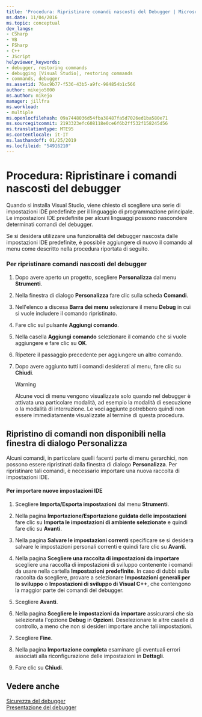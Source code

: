 ```yaml
---
title: 'Procedura: Ripristinare comandi nascosti del Debugger | Microsoft Docs'
ms.date: 11/04/2016
ms.topic: conceptual
dev_langs:
- CSharp
- VB
- FSharp
- C++
- JScript
helpviewer_keywords:
- debugger, restoring commands
- debugging [Visual Studio], restoring commands
- commands, debugger
ms.assetid: 76ac9b77-f536-43b5-a9fc-984854b1c566
author: mikejo5000
ms.author: mikejo
manager: jillfra
ms.workload:
- multiple
ms.openlocfilehash: 09a7448036d54fba38487fa5d7026ed1ba580e71
ms.sourcegitcommit: 2193323efc608118e0ce6f6b2ff532f158245d56
ms.translationtype: MTE95
ms.contentlocale: it-IT
ms.lasthandoff: 01/25/2019
ms.locfileid: "54916210"
---
```

# <a name="how-to-restore-hidden-debugger-commands"></a>Procedura: Ripristinare i comandi nascosti del debugger
Quando si installa Visual Studio, viene chiesto di scegliere una serie di impostazioni IDE predefinite per il linguaggio di programmazione principale. Le impostazioni IDE predefinite per alcuni linguaggi possono nascondere determinati comandi del debugger.  
  
 Se si desidera utilizzare una funzionalità del debugger nascosta dalle impostazioni IDE predefinite, è possibile aggiungere di nuovo il comando al menu come descritto nella procedura riportata di seguito.  
  
### <a name="to-restore-hidden-debugger-commands"></a>Per ripristinare comandi nascosti del debugger  
  
1.  Dopo avere aperto un progetto, scegliere **Personalizza** dal menu **Strumenti**.  
  
2.  Nella finestra di dialogo **Personalizza** fare clic sulla scheda **Comandi**.  
  
3.  Nell'elenco a discesa **Barra dei menu** selezionare il menu **Debug** in cui si vuole includere il comando ripristinato.  
  
4.  Fare clic sul pulsante **Aggiungi comando**.  
  
5.  Nella casella **Aggiungi comando** selezionare il comando che si vuole aggiungere e fare clic su **OK**.  
  
6.  Ripetere il passaggio precedente per aggiungere un altro comando.  
  
7.  Dopo avere aggiunto tutti i comandi desiderati al menu, fare clic su **Chiudi**.  
  
    > [!WARNING]
    >  Alcune voci di menu vengono visualizzate solo quando nel debugger è attivata una particolare modalità, ad esempio la modalità di esecuzione o la modalità di interruzione. Le voci aggiunte potrebbero quindi non essere immediatamente visualizzate al termine di questa procedura.  
  
## <a name="restoring-commands-not-available-from-the-customize-dialog-box"></a>Ripristino di comandi non disponibili nella finestra di dialogo Personalizza  
 Alcuni comandi, in particolare quelli facenti parte di menu gerarchici, non possono essere ripristinati dalla finestra di dialogo **Personalizza**. Per ripristinare tali comandi, è necessario importare una nuova raccolta di impostazioni IDE.  
  
#### <a name="to-import-new-ide-settings"></a>Per importare nuove impostazioni IDE  
  
1.  Scegliere **Importa/Esporta impostazioni** dal menu **Strumenti**.  
  
2.  Nella pagina **Importazione/Esportazione guidata delle impostazioni** fare clic su **Importa le impostazioni di ambiente selezionate** e quindi fare clic su **Avanti**.  
  
3.  Nella pagina **Salvare le impostazioni correnti** specificare se si desidera salvare le impostazioni personali correnti e quindi fare clic su **Avanti**.  
  
4.  Nella pagina **Scegliere una raccolta di impostazioni da importare** scegliere una raccolta di impostazioni di sviluppo contenente i comandi da usare nella cartella **Impostazioni predefinite**. In caso di dubbi sulla raccolta da scegliere, provare a selezionare **Impostazioni generali per lo sviluppo** o **Impostazioni di sviluppo di Visual C++**, che contengono la maggior parte dei comandi del debugger.  
  
5.  Scegliere **Avanti**.  
  
6.  Nella pagina **Scegliere le impostazioni da importare** assicurarsi che sia selezionata l'opzione **Debug** in **Opzioni**. Deselezionare le altre caselle di controllo, a meno che non si desideri importare anche tali impostazioni.  
  
7.  Scegliere **Fine**.  
  
8.  Nella pagina **Importazione completa** esaminare gli eventuali errori associati alla riconfigurazione delle impostazioni in **Dettagli**.  
  
9. Fare clic su **Chiudi**.  
  
## <a name="see-also"></a>Vedere anche  
 [Sicurezza del debugger](../debugger/debugger-security.md)   
 [Presentazione del debugger](../debugger/debugger-feature-tour.md)